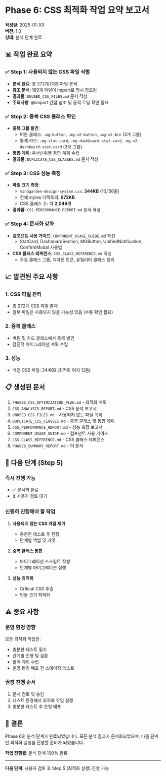 # Phase 6: CSS 최적화 작업 요약 보고서

**작성일**: 2025-01-XX  
**버전**: 1.0  
**상태**: 분석 단계 완료

## 📊 작업 완료 요약

### ✅ Step 1: 사용되지 않는 CSS 파일 식별
- **분석 완료**: 총 272개 CSS 파일 분석
- **참조 분석**: 189개 파일이 import로 명시 참조됨
- **결과물**: `UNUSED_CSS_FILES.md` 문서 작성
- **주의사항**: @import 간접 참조 및 동적 로딩 확인 필요

### ✅ Step 2: 중복 CSS 클래스 확인
- **중복 그룹 발견**:
  - 버튼 클래스: `.mg-button`, `.mg-v2-button`, `.mg-v2-btn` (3개 그룹)
  - 통계 카드: `.mg-stat-card`, `.mg-dashboard-stat-card`, `.mg-v2-dashboard-stat-card` (3개 그룹)
- **통합 계획**: 우선순위별 통합 계획 수립
- **결과물**: `DUPLICATE_CSS_CLASSES.md` 문서 작성

### ✅ Step 3: CSS 성능 측정
- **파일 크기 측정**:
  - `mindgarden-design-system.css`: **344KB** (16,156줄)
  - 전체 styles 디렉토리: **972KB**
  - CSS 클래스 수: 약 **2,049개**
- **결과물**: `CSS_PERFORMANCE_REPORT.md` 문서 작성

### ✅ Step 4: 문서화 강화
- **컴포넌트 사용 가이드**: `COMPONENT_USAGE_GUIDE.md` 작성
  - StatCard, DashboardSection, MGButton, UnifiedNotification, ConfirmModal 사용법
- **CSS 클래스 레퍼런스**: `CSS_CLASS_REFERENCE.md` 작성
  - 주요 클래스 그룹, 디자인 토큰, 유틸리티 클래스 정리

## 📈 발견된 주요 사항

### 1. CSS 파일 관리
- 총 272개 CSS 파일 존재
- 일부 파일은 사용되지 않을 가능성 있음 (수동 확인 필요)

### 2. 중복 클래스
- 버튼 및 카드 클래스에서 중복 발견
- 점진적 마이그레이션 계획 수립

### 3. 성능
- 메인 CSS 파일: 344KB (최적화 여지 있음)

## 📋 생성된 문서

1. `PHASE6_CSS_OPTIMIZATION_PLAN.md` - 최적화 계획
2. `CSS_ANALYSIS_REPORT.md` - CSS 분석 보고서
3. `UNUSED_CSS_FILES.md` - 사용되지 않는 파일 목록
4. `DUPLICATE_CSS_CLASSES.md` - 중복 클래스 및 통합 계획
5. `CSS_PERFORMANCE_REPORT.md` - 성능 측정 보고서
6. `COMPONENT_USAGE_GUIDE.md` - 컴포넌트 사용 가이드
7. `CSS_CLASS_REFERENCE.md` - CSS 클래스 레퍼런스
8. `PHASE6_SUMMARY_REPORT.md` - 이 문서

## 🔄 다음 단계 (Step 5)

### 즉시 진행 가능
- ✅ 문서화 완료
- ⏳ 사용자 검토 대기

### 신중히 진행해야 할 작업
1. **사용되지 않는 CSS 파일 제거**
   - 충분한 테스트 후 진행
   - 단계별 백업 및 커밋

2. **중복 클래스 통합**
   - 마이그레이션 스크립트 작성
   - 단계별 마이그레이션 실행

3. **성능 최적화**
   - Critical CSS 추출
   - 번들 크기 최적화

## ⚠️ 중요 사항

### 운영 환경 영향
모든 최적화 작업은:
- 충분한 테스트 필수
- 단계별 진행 및 검증
- 롤백 계획 수립
- 운영 환경 배포 전 스테이징 테스트

### 권장 진행 순서
1. 문서 검토 및 승인
2. 테스트 환경에서 최적화 작업 실행
3. 충분한 테스트 후 운영 배포

## 📝 결론

Phase 6의 분석 단계가 완료되었습니다. 모든 분석 결과가 문서화되었으며, 다음 단계인 최적화 실행을 진행할 준비가 되었습니다.

**작업 진행률**: 분석 단계 100% 완료

---

**다음 단계**: 사용자 검토 후 Step 5 (최적화 실행) 진행 가능

